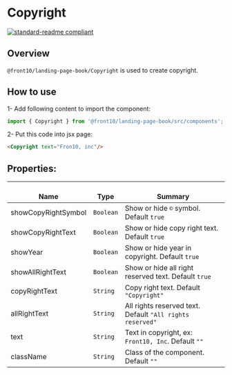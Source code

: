 # Copyright

[![standard-readme compliant](https://img.shields.io/badge/standard--readme-OK-green.svg?style=flat-square)](https://github.com/RichardLitt/standard-readme)

## Overview

`@front10/landing-page-book/Copyright` is used to create copyright.

## How to use

1- Add following content to import the component:

```js
import { Copyright } from '@front10/landing-page-book/src/components';
```

2- Put this code into jsx page:

```html
<Copyright text="Fron10, inc"/>
```

## Properties:

| </br>Name           | </br>Type | </br>Summary                                              |
| ------------------- | --------- | --------------------------------------------------------- |
| showCopyRightSymbol | `Boolean` | Show or hide `©` symbol. Default `true`                   |
| showCopyRightText   | `Boolean` | Show or hide copy right text. Default `true`              |
| showYear            | `Boolean` | Show or hide year in copyright. Default `true`            |
| showAllRightText    | `Boolean` | Show or hide all right reserved text. Default `true`      |
| copyRightText       | `String`  | Copy right text. Default `"Copyright"`                    |
| allRightText        | `String`  | All rights reserved text. Default `"All rights reserved"` |
| text                | `String`  | Text in copyright, ex: `Front10, Inc`. Default `""`       |
| className           | `String`  | Class of the component. Default `""`                      |
